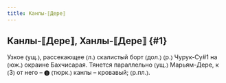```yaml
---
title: Канлы-⟦Дере⟧
---
```

## Канлы-⟦Дере⟧, Ханлы-⟦Дере⟧ {#1}

Узкое ⦅ущ.⦆, рассекающее ⦅л.⦆ скалистый борт ⦅дол.⦆ ⦅р.⦆ Чурук-Су#1 на ⦅юж.⦆ окраине Бахчисарая. Тянется параллельно ⦅ущ.⦆ Марьям-Дере, к ⦅З⦆ от него – ❶ ⦅тюрк.⦆ канлы – кровавый; ⦅р.пл.⦆.
